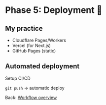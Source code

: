 # Phase 5: Deployment 🚢

## My practice
- Cloudflare Pages/Workers
- Vercel (for Next.js)
- GitHub Pages (static)

## Automated deployment
Setup CI/CD

`git push` → automatic deploy

Back: [Workflow overview](./README.md)
